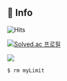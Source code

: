 ## 💬 Info

![Hits](https://hits.seeyoufarm.com/api/count/incr/badge.svg?url=https%3A%2F%2Fgithub.com%2FHiBixby&count_bg=%23FFDECB&title_bg=%23FFC0C0&icon=&icon_color=%23FFCBCB&title=hits&edge_flat=false)

[![Solved.ac 프로필](http://mazassumnida.wtf/api/generate_badge?boj=OkGoogle)](https://solved.ac/{OkGoogle})

<a href = "https://localhost.tistory.com">
  <img src = "https://img.shields.io/badge/Tistory-000000.svg?&style=for-the-badge&logo=Tistory&logoColor=white" />
</a>

```shell
$ rm myLimit
```
